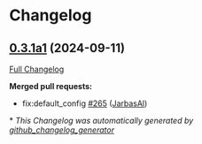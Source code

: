 # Changelog

## [0.3.1a1](https://github.com/OpenVoiceOS/ovos-plugin-manager/tree/0.3.1a1) (2024-09-11)

[Full Changelog](https://github.com/OpenVoiceOS/ovos-plugin-manager/compare/0.3.0...0.3.1a1)

**Merged pull requests:**

- fix:default\_config [\#265](https://github.com/OpenVoiceOS/ovos-plugin-manager/pull/265) ([JarbasAl](https://github.com/JarbasAl))



\* *This Changelog was automatically generated by [github_changelog_generator](https://github.com/github-changelog-generator/github-changelog-generator)*
